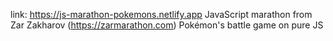 link: https://js-marathon-pokemons.netlify.app
JavaScript marathon from Zar Zakharov (https://zarmarathon.com)
Pokémon's battle game on pure JS
